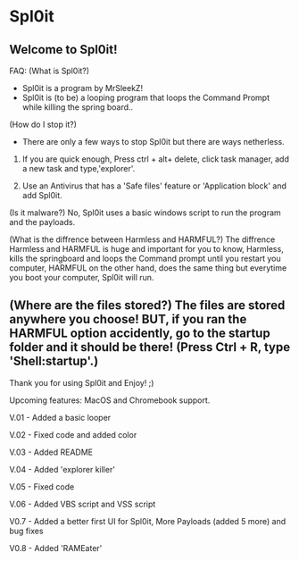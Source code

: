 # Spl0it
Welcome to Spl0it!
-----------------
FAQ:
(What is Spl0it?)
* Spl0it is a program by MrSleekZ!
* Spl0it is (to be) a looping program that loops the Command Prompt while killing the spring board..

(How do I stop it?)
* There are only a few ways to stop Spl0it but there are ways netherless.
1. If you are quick enough, Press ctrl + alt+ delete, click task manager, add a new task and type,'explorer'.

2. Use an Antivirus that has a 'Safe files' feature or 'Application block' and add Spl0it.

(Is it malware?)
No, Spl0it uses a basic windows script to run the program and the payloads.

(What is the diffrence between Harmless and HARMFUL?)
The diffrence Harmless and HARMFUL is huge and important for you to know, Harmless, kills the springboard and loops the Command prompt until you restart you computer, HARMFUL on the other hand, does the same thing but everytime you boot your computer, Spl0it will run. 

(Where are the files stored?)
The files are stored anywhere you choose! 
BUT, if you ran the HARMFUL option accidently, go to the startup folder and it should be there! (Press Ctrl + R, type 'Shell:startup'.)
--------------------------------------------------
Thank you for using Spl0it and Enjoy! ;)

Upcoming features: MacOS and Chromebook support.

V.01 - Added a basic looper

V.02 - Fixed code and added color

V.03 - Added README

V.04 - Added 'explorer killer'

V.05 - Fixed code

V.06 - Added VBS script and VSS script

V0.7 - Added a better first UI for Spl0it, More Payloads (added 5 more) and bug fixes

V0.8 - Added 'RAMEater'

